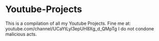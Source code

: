 # Youtube-Projects
This is a compilation of all my Youtube Projects. Fine me at: youtube.com/channel/UCaYtLyl3epUH8Xg_d_QMpTg     I do not condone malicious acts.
